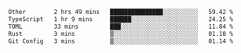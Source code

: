 <!--START_SECTION:waka-->

```txt
Other        2 hrs 49 mins   ███████████████░░░░░░░░░░   59.42 %
TypeScript   1 hr 9 mins     ██████░░░░░░░░░░░░░░░░░░░   24.25 %
TOML         33 mins         ███░░░░░░░░░░░░░░░░░░░░░░   11.84 %
Rust         3 mins          ▒░░░░░░░░░░░░░░░░░░░░░░░░   01.18 %
Git Config   3 mins          ▒░░░░░░░░░░░░░░░░░░░░░░░░   01.14 %
```

<!--END_SECTION:waka-->